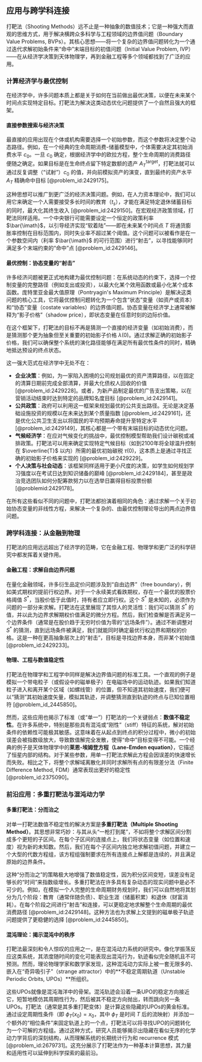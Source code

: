 ## 应用与跨学科连接

打靶法（Shooting Methods）远不止是一种抽象的数值技术；它是一种强大而直观的思维方式，用于解决横跨众多科学与工程领域的边界值问题（Boundary Value Problems, BVPs）。其核心思想——将一个复杂的边界值问题转化为一个通过迭代求解初始条件来“命中”末端目标的初值问题（Initial Value Problem, IVP）——在从经济学决策到天体物理学，再到金融工程等多个领域都找到了广泛的应用。

### 计算经济学与最优控制

在经济学中，许多问题本质上都是关于如何在当前做出最优决策，以便在未来某个时间点实现特定目标。打靶法为解决这类动态优化问题提供了一个自然且强大的框架。

#### 直接参数搜索与经济决策

最直接的应用出现在个体或机构需要选择一个初始参数，而这个参数将决定整个动态路径。例如，在一个经典的生命周期消费-储蓄模型中，个体需要决定其初始消费水平 $c_0$。一旦 $c_0$ 确定，根据经济学中的欧拉方程，整个生命周期的消费路径便随之确定。如果目标是在生命终点留下特定数额的遗产 $A_T^{\text{target}}$，打靶法就可以通过反复调整（“试射”）$c_0$ 的值，并向前模拟资产的演变，直到最终的资产水平 $A_T$ 精确命中目标 [@problem_id:2429175]。

这种思想可以推广到更广泛的经济决策问题。例如，在人力资本理论中，我们可以用它来确定一个人需要接受多长时间的教育（$t_s$），才能在满足特定退休储蓄目标的同时，最大化其终生收入 [@problem_id:2429150]。在宏观经济政策领域，打靶法同样适用。一个中央银行可能需要设定一个恒定的政策利率 $\bar{\imath}$，以引导经济实现“软着陆”——即在未来某个时间点 $T$ 将通货膨胀率控制在目标范围内，同时失业率不超过某个阈值。这个问题可以被看作是在一个参数空间内（利率 $\bar{\imath}$ 的可行范围）进行“射击”，以寻找能够同时满足多个末端约束的“命中”点 [@problem_id:2429146]。

#### 最优控制：协态变量的“射击”

许多经济问题被更正式地构建为最优控制问题：在系统动态的约束下，选择一个控制变量的完整路径（例如支出或投资），以最大化某个效用函数或最小化某个成本函数。庞特里亚金最大值原理（Pontryagin's Maximum Principle）是解决这类问题的核心工具，它将最优控制问题转化为一个包含“状态”变量（如资产或资本）和“协态”变量（costate variables）的边界值问题。协态变量在经济学上通常被解释为“影子价格”（shadow price），即状态变量在任意时刻的边际价值。

在这个框架下，打靶法的目标不再是猜测一个直接的经济变量（如初始消费），而是猜测那个更为抽象但至关重要的初始影子价格 $\lambda(0)$。通过求解正确的初始影子价格，我们可以确保整个系统的演化路径能够在满足所有最优性条件的同时，精确地抵达预设的终点状态。

这一强大范式在经济学中无处不在：
- **企业决策**：例如，为一家陷入困境的公司规划最优的资产清算路径，以在固定的清算日期前完成全部清算，并最大化债权人回收的价值 [@problem_id:2429228]。或者，为新产品制定最优的广告支出策略，以在营销活动结束时达到特定的品牌知名度目标 [@problem_id:2429141]。
- **公共政策**：政府可以利用这一框架来规划最优的公共支出路径。无论是决定基础设施投资的规模以在未来达到某个质量指数 [@problem_id:2429161]，还是优化公共卫生支出以将国民的平均预期寿命提升至特定水平 [@problem_id:2429149]，其核心都是一个带有末端目标的动态优化问题。
- **气候经济学**：在应对气候变化的挑战中，最优控制模型帮助我们设计碳税或减排政策。打靶法可以用来确定实现特定气候目标（如到2100年将全球温升控制在 $\overline{T}$ 以内）所需的最优初始碳税 $\tau(0)$，这本质上是通过寻找正确的初始影子价格来实现的 [@problem_id:2429229]。
- **个人决策与社会动态**：该框架同样适用于更小尺度的决策，如学生如何规划学习强度以在考试日达到知识储备的巅峰 [@problem_id:2429184]，甚至是政治竞选团队如何分配筹款努力以在选举日赢得目标投票份额 [@problemid:2429178]。

在所有这些看似不同的问题中，打靶法都扮演着相同的角色：通过求解一个关于初始协态变量的非线性方程，来解决一个复杂的、由最优控制理论导出的两点边界值问题。

### 跨学科连接：从金融到物理

打靶法的应用远远超出了经济学的范畴，它在金融工程、物理学和更广泛的科学研究中都发挥着关键作用。

#### 金融工程：求解自由边界问题

在量化金融领域，许多衍生品定价问题涉及到“自由边界”（free boundary），例如美式期权的提前行权边界。对于一个永续美式看跌期权，存在一个最优的股票价格阈值 $S^{\ast}$，当股价低于此值时，持有者应立即行权。这个 $S^{\ast}$ 是未知的，必须作为问题的一部分来求解。打靶法在这里展现了其惊人的灵活性：我们可以猜测 $S^{\ast}$ 的值，并以此为边界求解期权价值满足的微分方程。然后，我们检查解是否满足另一个边界条件（通常是在股价趋于无穷时价值为零的“远场条件”）。通过不断调整对 $S^{\ast}$ 的猜测，直到远场条件被满足，我们就能同时确定最优行权边界和期权的价格。这是一种在更高抽象层次上的“射击”，目标是寻找边界本身，而非某个初始值 [@problem_id:2429233]。

#### 物理、工程与数值稳定性

打靶法在物理学和工程学中同样是解决边界值问题的标准工具。一个直观的例子是模拟一个带电粒子（或假设中的磁单极子）在电磁场中的运动轨迹。如果我们知道粒子进入和离开某个区域（如螺线管）的位置，但不知道其初始速度，我们便可以“猜测”其初始速度矢量，模拟其轨迹，并调整猜测直到轨迹的终点与已知位置相符 [@problem_id_2445850]。

然而，这些应用也揭示了标准（或“单一”）打靶法的一个关键弱点：**数值不稳定性**。在许多系统中，特别是那些具有混沌或“刚性”（stiff）特征的系统，解对初始条件的依赖性可能极其敏感。这意味着在从起点到终点的积分过程中，微小的初始误差会被指数级放大，导致数值解完全发散，使得“命中”目标变得不可能。一个经典的例子是天体物理学中的**莱恩-埃姆登方程（Lane-Emden equation）**，它描述了恒星内部的结构。对于某些参数，用单一打靶法求解此方程会因误差的快速增长而失败。相比之下，将整个求解域离散化并同时求解所有点的有限差分法（Finite Difference Method, FDM）通常表现出更好的稳定性 [@problem_id:2375090]。

### 前沿应用：多重打靶法与混沌动力学

#### 多重打靶法：分而治之

对单一打靶法数值不稳定性的解决方案是**多重打靶法（Multiple Shooting Method）**。其思想非常巧妙：与其从头“一枪打到尾”，不如将整个求解区间分割成多个更短的子区间。在每个子区间的连接点上，我们将状态变量（如位置和速度）视为新的未知数。然后，我们在每个子区间内独立地求解初值问题，并建立一个大型的代数方程组，该方程组强制要求在所有连接点上解都是连续的，并且满足原始的边界条件。

这种“分而治之”的策略极大地增强了数值稳定性，因为积分区间变短，误差没有足够长的“时间”来指数级增长。多重打靶法在许多具有复杂动态的现实问题中是必不可少的。例如，在模拟一个人完整的生命周期财务规划时，我们可以自然地将其划分为几个阶段：教育（通常伴随负债）、职业生涯（储蓄积累）和退休（财富消耗）。在每个阶段之间进行“射击”和连接，可以更稳定地求解整个生命周期的最优消费路径 [@problem_id:2429148]。这种方法也为求解上文提到的磁单极子轨迹问题提供了更稳健的选择 [@problem_id:2445850]。

#### 混沌理论：揭示混沌中的秩序

打靶法最深刻和令人惊叹的应用之一，是在混沌动力系统的研究中。像化学振荡反应这类系统，其浓度随时间的变化可能表现出混沌行为，轨迹看似完全随机且不可预测。然而，理论物理学家和数学家发现，这种混沌动力实际上被一套无限多的、嵌入在“奇异吸引子”（strange attractor）中的**不稳定周期轨道（Unstable Periodic Orbits, UPOs）**所组织。

这些UPOs就像是混沌海洋中的骨架。混沌轨迹会沿着一条UPO的稳定方向接近它，短暂地模仿其周期性行为，然后被其不稳定方向抛出，转而跳向另一条UPOs。打靶法（通常是其多重打靶变体）是计算这些隐藏的UPOs的黄金标准。通过设定周期性条件（即 $\phi_T(x_0) = x_0$，其中 $\phi_T$ 是时间 $T$ 后的流映射）并添加一个额外的“相位条件”来固定轨道上的一个点，打靶法可以将寻找UPO的问题转化为一个可解的方程组。通过这种方式，研究人员能够揭示出隐藏在看似无序的化学动力学背后的深刻结构，从而理解系统的长期统计行为和 recurrence 模式 [@problem_id:2679731]。这充分展示了打靶法作为一种基本计算思想，其力量和适用性可以延伸到科学探索的最前沿。